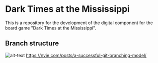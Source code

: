 # Dark Times at the Mississippi
This is a repository for the development of the digital component for the board game "Dark Times at the Mississippi".

## Branch structure
![alt-text](https://github.com/AlexandervVugt/DarkTimesMississippi/img/git_model.png "Git Model")
https://nvie.com/posts/a-successful-git-branching-model/